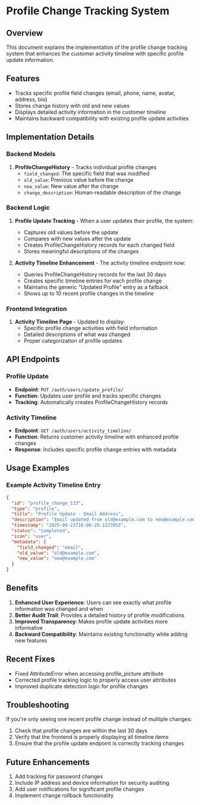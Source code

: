 # Profile Change Tracking System

## Overview

This document explains the implementation of the profile change tracking system that enhances the customer activity timeline with specific profile update information.

## Features

- Tracks specific profile field changes (email, phone, name, avatar, address, bio)
- Stores change history with old and new values
- Displays detailed activity information in the customer timeline
- Maintains backward compatibility with existing profile update activities

## Implementation Details

### Backend Models

1. **ProfileChangeHistory** - Tracks individual profile changes
   - `field_changed`: The specific field that was modified
   - `old_value`: Previous value before the change
   - `new_value`: New value after the change
   - `change_description`: Human-readable description of the change

### Backend Logic

1. **Profile Update Tracking** - When a user updates their profile, the system:
   - Captures old values before the update
   - Compares with new values after the update
   - Creates ProfileChangeHistory records for each changed field
   - Stores meaningful descriptions of the changes

2. **Activity Timeline Enhancement** - The activity timeline endpoint now:
   - Queries ProfileChangeHistory records for the last 30 days
   - Creates specific timeline entries for each profile change
   - Maintains the generic "Updated Profile" entry as a fallback
   - Shows up to 10 recent profile changes in the timeline

### Frontend Integration

1. **Activity Timeline Page** - Updated to display:
   - Specific profile change activities with field information
   - Detailed descriptions of what was changed
   - Proper categorization of profile updates

## API Endpoints

### Profile Update

- **Endpoint**: `PUT /auth/users/update_profile/`
- **Function**: Updates user profile and tracks specific changes
- **Tracking**: Automatically creates ProfileChangeHistory records

### Activity Timeline

- **Endpoint**: `GET /auth/users/activity_timeline/`
- **Function**: Returns customer activity timeline with enhanced profile changes
- **Response**: Includes specific profile change entries with metadata

## Usage Examples

### Example Activity Timeline Entry

```json
{
  "id": "profile_change_123",
  "type": "profile",
  "title": "Profile Update - Email Address",
  "description": "Email updated from old@example.com to new@example.com",
  "timestamp": "2025-09-21T16:06:28.122395Z",
  "status": "completed",
  "icon": "user",
  "metadata": {
    "field_changed": "email",
    "old_value": "old@example.com",
    "new_value": "new@example.com"
  }
}
```

## Benefits

1. **Enhanced User Experience**: Users can see exactly what profile information was changed and when
2. **Better Audit Trail**: Provides a detailed history of profile modifications
3. **Improved Transparency**: Makes profile update activities more informative
4. **Backward Compatibility**: Maintains existing functionality while adding new features

## Recent Fixes

- Fixed AttributeError when accessing profile_picture attribute
- Corrected profile tracking logic to properly access user attributes
- Improved duplicate detection logic for profile changes

## Troubleshooting

If you're only seeing one recent profile change instead of multiple changes:

1. Check that profile changes are within the last 30 days
2. Verify that the frontend is properly displaying all timeline items
3. Ensure that the profile update endpoint is correctly tracking changes

## Future Enhancements

1. Add tracking for password changes
2. Include IP address and device information for security auditing
3. Add user notifications for significant profile changes
4. Implement change rollback functionality
